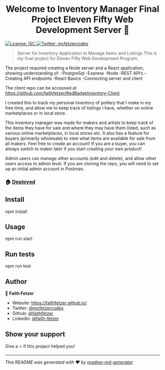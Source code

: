 <h1 align="center">Welcome to Inventory Manager Final Project Eleven Fifty Web Development Server  👋</h1>
<p>
  <a href="#" target="_blank">
    <img alt="License: ISC" src="https://img.shields.io/badge/License-ISC-yellow.svg" />
  </a>
  <a href="https://twitter.com/mcfetzercodes" target="_blank">
    <img alt="Twitter: mcfetzercodes" src="https://img.shields.io/twitter/follow/mcfetzercodes.svg?style=social" />
  </a>
</p>

> Server for Inventory Application to Manage Items and Listings
This is my final project for Eleven Fifty Web Development Program.

The project required creating a Node server and a React application, showing understanding of: 
-PostgreSql
-Express
-Node
-REST API’s
-Creating API endpoints
-React Basics
-Connecting server and client

The client repo can  be accessed at https://github.com/faithfetzer/RedBadgeInventory-Client

I created this to track my personal inventory of pottery that I make in my free time, and allow me to keep track of listings I have, whether on online marketplaces or in local store. 

This inventory manager was made for makers and artists to keep track of the items they have for sale and where they may have them listed, such as various online marketplaces, in local stores etc.
It also has a feature for buyers (primarily wholesale) to view what items are available for sale from all makers.
Feel free to create an account! If you are a buyer, you can always switch to maker later if you start creating your own product!

Admin users can manage other accounts (edit and delete), and allow other users access to admin level. If you are cloning the repo, you will need to set up an initial admin account in Postman. 

### 🏠 [Deployed](https://inventorymanager-fef.he)

## Install

npm install

## Usage

npm run start

## Run tests

npm run test

## Author

👤 **Faith Fetzer**

* Website: https://faithfetzer.github.io/
* Twitter: [@mcfetzercodes](https://twitter.com/mcfetzercodes)
* Github: [@faithfetzer](https://github.com/faithfetzer)
* LinkedIn: [@faith-fetzer](https://linkedin.com/in/faith-fetzer)

## Show your support

Give a ⭐️ if this project helped you!

***
_This README was generated with ❤️ by [readme-md-generator](https://github.com/kefranabg/readme-md-generator)_